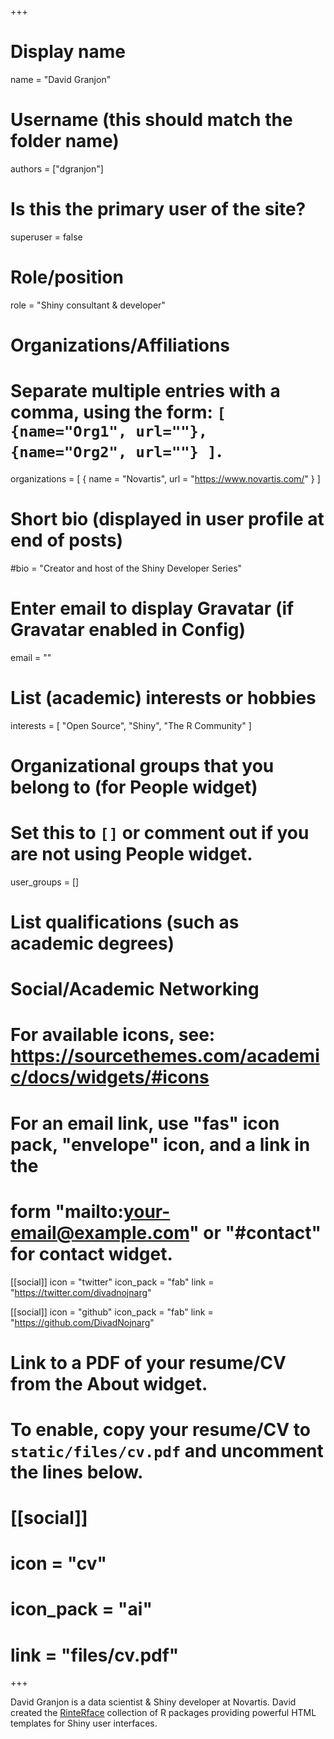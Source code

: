 +++
# Display name
name = "David Granjon"

# Username (this should match the folder name)
authors = ["dgranjon"]

# Is this the primary user of the site?
superuser = false

# Role/position
role = "Shiny consultant & developer"

# Organizations/Affiliations
#   Separate multiple entries with a comma, using the form: `[ {name="Org1", url=""}, {name="Org2", url=""} ]`.
organizations = [ { name = "Novartis", url = "https://www.novartis.com/" } ]

# Short bio (displayed in user profile at end of posts)
#bio = "Creator and host of the Shiny Developer Series"

# Enter email to display Gravatar (if Gravatar enabled in Config)
email = ""

# List (academic) interests or hobbies
interests = [
  "Open Source",
  "Shiny",
  "The R Community"
]

# Organizational groups that you belong to (for People widget)
#   Set this to `[]` or comment out if you are not using People widget.
user_groups = []

# List qualifications (such as academic degrees)

# Social/Academic Networking
# For available icons, see: https://sourcethemes.com/academic/docs/widgets/#icons
#   For an email link, use "fas" icon pack, "envelope" icon, and a link in the
#   form "mailto:your-email@example.com" or "#contact" for contact widget.

[[social]]
  icon = "twitter"
  icon_pack = "fab"
  link = "https://twitter.com/divadnojnarg"
  
[[social]]
  icon = "github"
  icon_pack = "fab"
  link = "https://github.com/DivadNojnarg"

# Link to a PDF of your resume/CV from the About widget.
# To enable, copy your resume/CV to `static/files/cv.pdf` and uncomment the lines below.
# [[social]]
#   icon = "cv"
#   icon_pack = "ai"
#   link = "files/cv.pdf"

+++

David Granjon is a data scientist & Shiny developer at Novartis. David created the [RinteRface](https://rinterface.com) collection of R packages providing powerful HTML templates for Shiny user interfaces.

